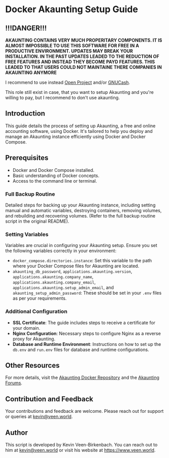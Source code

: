 # Docker Akaunting Setup Guide

## !!!DANGER!!!

**AKAUNTING CONTAINS VERY MUCH PROPERITARY COMPONENTS. IT IS ALMOST IMPOSSIBLE TO USE THIS SOFTWARE FOR FREE IN A PRODUCTIVE ENVIRONMENT. UPDATES MAY BREAK YOUR INSTALLATION. IN THE PAST UPDATES LEADED TO THE REDUCTION OF FREE FEATURES AND INSTEAD THEY BECOME PAYD FEATURES. THIS LEADED TO THAT USERS COULD NOT MAINTAINE THERE COMPANIES IN AKAUNTING ANYMORE**

I recommend to use instead [Open Project](../docker-openproject/) and/or [GNUCash](../pc-gnucash/).

This role still exist in case, that you want to setup Akaunting and you're willing to pay, but I recommend to don't use akaunting.  

## Introduction
This guide details the process of setting up Akaunting, a free and online accounting software, using Docker. It's tailored to help you deploy and manage an Akaunting instance efficiently using Docker and Docker Compose.

## Prerequisites
- Docker and Docker Compose installed.
- Basic understanding of Docker concepts.
- Access to the command line or terminal.


### Full Backup Routine
Detailed steps for backing up your Akaunting instance, including setting manual and automatic variables, destroying containers, removing volumes, and rebuilding and recovering volumes. (Refer to the full backup routine script in the original README).

### Setting Variables
Variables are crucial in configuring your Akaunting setup. Ensure you set the following variables correctly in your environment:

- `docker_compose.directories.instance`: Set this variable to the path where your Docker Compose files for Akaunting are located.
- `akaunting_db_password`, `applications.akaunting.version`, `applications.akaunting.company_name`, `applications.akaunting.company_email`, `applications.akaunting.setup_admin_email`, and `akaunting_setup_admin_password`: These should be set in your `.env` files as per your requirements.

### Additional Configuration
- **SSL Certificate**: The guide includes steps to receive a certificate for your domain.
- **Nginx Configuration**: Necessary steps to configure Nginx as a reverse proxy for Akaunting.
- **Database and Runtime Environment**: Instructions on how to set up the `db.env` and `run.env` files for database and runtime configurations.

## Other Resources
For more details, visit the [Akaunting Docker Repository](https://github.com/akaunting/docker) and the [Akaunting Forums](https://akaunting.com/forum).

## Contribution and Feedback

Your contributions and feedback are welcome. Please reach out for support or queries at kevin@veen.world.

## Author

This script is developed by Kevin Veen-Birkenbach. You can reach out to him at kevin@veen.world or visit his website at https://www.veen.world.
